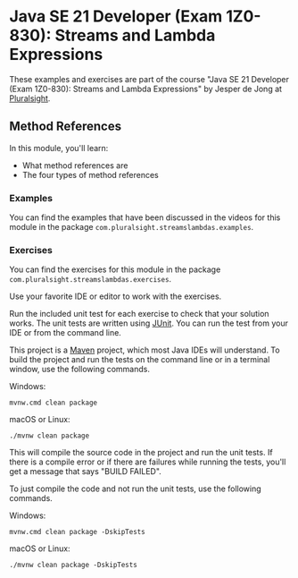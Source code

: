 # Java SE 21 Developer (Exam 1Z0-830): Streams and Lambda Expressions

These examples and exercises are part of the course "Java SE 21 Developer (Exam 1Z0-830): Streams and Lambda Expressions" by Jesper de Jong
at [Pluralsight](https://www.pluralsight.com/).

## Method References

In this module, you'll learn:

* What method references are
* The four types of method references

### Examples

You can find the examples that have been discussed in the videos for this module in the package
`com.pluralsight.streamslambdas.examples`.

### Exercises

You can find the exercises for this module in the package `com.pluralsight.streamslambdas.exercises`.

Use your favorite IDE or editor to work with the exercises.

Run the included unit test for each exercise to check that your solution works. The unit tests are written using
[JUnit](http://junit.org/). You can run the test from your IDE or from the command line.

This project is a [Maven](http://maven.apache.org/) project, which most Java IDEs will understand.
To build the project and run the tests on the command line or in a terminal window, use the following commands.

Windows:

    mvnw.cmd clean package

macOS or Linux:

    ./mvnw clean package

This will compile the source code in the project and run the unit tests. If there is a compile error or if there are
failures while running the tests, you'll get a message that says "BUILD FAILED".

To just compile the code and not run the unit tests, use the following commands.

Windows:

    mvnw.cmd clean package -DskipTests

macOS or Linux:

    ./mvnw clean package -DskipTests
